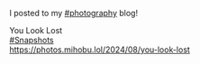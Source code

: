 I posted to my [\#<span>photography</span>](https://social.lol/tags/photography) blog!

You Look Lost  
[\#<span>Snapshots</span>](https://social.lol/tags/Snapshots)  
[<span class="invisible">https://</span><span class="ellipsis">photos.mihobu.lol/2024/08/you-</span><span class="invisible">look-lost</span>](https://photos.mihobu.lol/2024/08/you-look-lost)